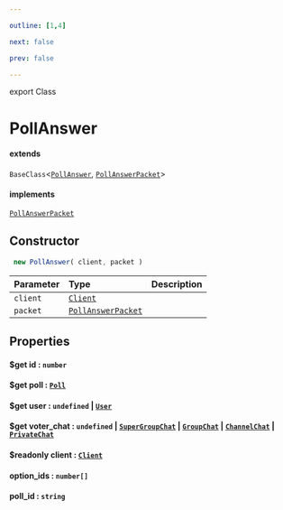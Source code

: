 ```yaml
---

outline: [1,4]

next: false

prev: false

---
```


export Class
# PollAnswer
#### extends
 `BaseClass`<[`PollAnswer`](./PollAnswer.md), [`PollAnswerPacket`](../interfaces/PollAnswerPacket.md)>
#### implements
 [`PollAnswerPacket`](../interfaces/PollAnswerPacket.md)

## Constructor
```ts
 new PollAnswer( client, packet )
 ```
| Parameter | Type | Description |
| :--- | :--- | :--- |
| `client` | [`Client`](./Client.md) | |
| `packet` | [`PollAnswerPacket`](../interfaces/PollAnswerPacket.md) | |

## Properties

#### $get id : `number`

#### $get poll : [`Poll`](./Poll.md)

#### $get user : `undefined` \| [`User`](./User.md)

#### $get voter_chat : `undefined` \| [`SuperGroupChat`](./SuperGroupChat.md) \| [`GroupChat`](./GroupChat.md) \| [`ChannelChat`](./ChannelChat.md) \| [`PrivateChat`](./PrivateChat.md)

#### $readonly client : [`Client`](./Client.md)

#### option_ids : `number[]`

#### poll_id : `string`
